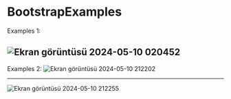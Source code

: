# BootstrapExamples
Examples 1:


![Ekran görüntüsü 2024-05-10 020452](https://github.com/yunusyavuzhanafsar/BootstrapExamples/assets/160525505/15ca3ee7-4bbb-4f6c-941b-2da50adb120c)
---------------------------------------------------------------------------------------------------------------------------------------------------
Examples 2:
![Ekran görüntüsü 2024-05-10 212202](https://github.com/yunusyavuzhanafsar/BootstrapExperiments/assets/160525505/5a160126-3fdd-4e2b-8544-932548a3a9a9)

------------------------------------------------------------------------------------------------------------------------------------------------------
![Ekran görüntüsü 2024-05-10 212255](https://github.com/yunusyavuzhanafsar/BootstrapExperiments/assets/160525505/741847bd-ff20-4b5e-ae56-0d4056ce393d)
